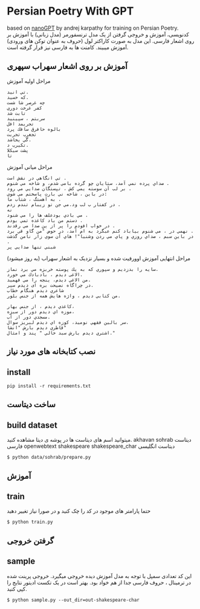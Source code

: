 
# Persian Poetry With GPT

based on [nanoGPT](https://github.com/karpathy/nanoGPT.git) by andrej karpathy for training on Persian Poetry.
کدنویسی، آموزش و خروجی گرفتن از یک مدل ترنسفورمر (مدل زبانی)  با آموزش بر روی اشعار فارسی. این مدل به صورت کاراکتر لول (حروف به عنوان توکن های ورودی) آموزش میبیند.
کامنت ها به فارسی نیز قرار گرفته است.

## آموزش بر روی اشعار سهراب سپهری

مراحل اولیه آموزش
```
تي انيد.      
كه خسيد.      
چه غرصر شا شست
كفر غرخت دوري 
تابت شد       
سربتم ، سپينيد
تجريمد افل
بالوه حافرق سافك پرد
تجغرب تجربت
گي يخاشد.
تكيرب د.
پشت سيكلا
تا
```

مراحل میانی آموزش 
```
تي انگاهي در نقش است .
صداي پرده نمي آمد، ستايان چو گرده بامي شدم، و شاخه مي شنوم .
بر لب آن سوسته يمي كش ، تپستگان صدايي مي رود .
در باين ، شاخه ني بارت پاسختم مي شوي: 
به آهستگ ، شتاب ما .
در كفتار ب لب ود.مي جن تو زيبام تندم زدم .
نه
مي بادي بودعلف ها را مي شنود .
دستم من باد كاغذه تمي بودم .
در خواب افودم را پر از ين صدا مي رقدند .
نهمي در ، مي شنوم بياباد كنم عبگرد به ام آمد، در حوض "من گاو قي برد .
در باين سبم ، صداي روزي و پاي مي ردن وشنيا"! هاي آن سوي زار نامن گذشت .
شبني تنها صدايي پر 
```

مراحل انتهایی آموزش
اوورفیت شده و بسیار نزدیک به اشعار سهراب
(به روز میشود)
```
سایه را بدزديم و سپوري كه به يك پوسته خربزه مي برد نماز.
الاغی ديدم ، بادبادك مي خورد.
من الاغي ديدم، ينجه را مي فهميد.
در چراگاه نصيحت بره ای ديدم سير.
شاعري ديدم هنگام خطاب
من كتابي ديدم ، واژه هايش همه از جنس بلور.

كاغذي ديدم ، از جنس بهار،
موزه اي ديدم دور از سبزه،
مسجدي دور از آب.
سر بالين فقهي نوميد، كوزه اي ديدم لبريز سوال.
قاطري ديدم بارش "انشا"
اشتري ديدم بارش سبد خالي " پند و امثال."
```

## نصب کتابخانه های مورد نیاز
## install

```
pip install -r requirements.txt
```

## ساخت دیتاست
## build dataset

میتوانید اسم های دیتاست ها در پوشه ی دیتا مشاهده کنید.
akhavan sohrab دیتاست فارسی
openwebtext shakespeare shakespeare_char دیتاست انگلیسی

```
$ python data/sohrab/prepare.py
```

## آموزش
## train

حتما پارامتر های موجود در کد را چک کنید و در صورا نیاز تغییر دهید

```
$ python train.py
```

## گرفتن خروجی 
## sample

این کد تعدادی سمپل با توجه به مدل آموزش دیده خروجی میگیرد.
خروجی پرینت شده در ترمینال ، حروف فارسی جدا از هم خواد بود.
بهتر است در یک تکست ادیتور نتایج را کپی کنید.

```
$ python sample.py --out_dir=out-shakespeare-char
```

